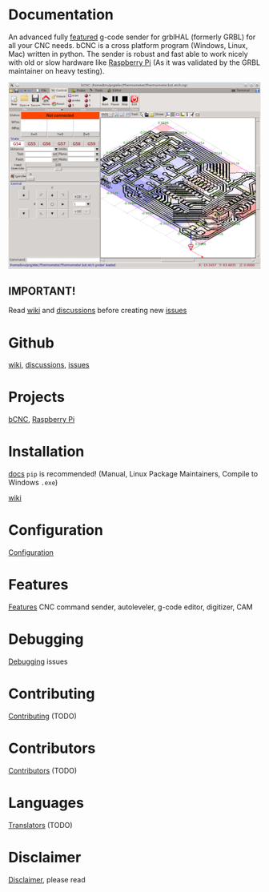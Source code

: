# Documentation
An advanced fully [featured](FEATURES.md) g-code sender for grblHAL (formerly GRBL) for all your CNC needs. bCNC is a cross platform program (Windows, Linux, Mac) written in python. The sender is robust and fast able to work nicely with old or slow hardware like [Raspberry Pi](http://www.openbuilds.com/threads/bcnc-and-the-raspberry-pi.3038/) (As it was validated by the GRBL maintainer on heavy testing).

![bCNC screenshot](https://raw.githubusercontent.com/vlachoudis/bCNC/doc/Screenshots/bCNC.png)

## IMPORTANT!
Read [wiki](https://github.com/vlachoudis/bCNC/wiki) and [discussions](https://github.com/vlachoudis/bCNC/discussions) before creating new [issues](https://github.com/vlachoudis/bCNC/issues)

# Github
[wiki](https://github.com/vlachoudis/bCNC/wiki), [discussions](https://github.com/vlachoudis/bCNC/discussions), [issues](https://github.com/vlachoudis/bCNC/issues)

# Projects
[bCNC](https://pypi.org/project/bCNC/), [Raspberry Pi](http://www.openbuilds.com/threads/bcnc-and-the-raspberry-pi.3038/)

# Installation
[docs](INSTALLATION.md) `pip` is recommended! (Manual, Linux Package Maintainers, Compile to Windows `.exe`)

[wiki](https://github.com/vlachoudis/bCNC/wiki/Installation)

# Configuration
[Configuration](CONFIGURATION.md)

# Features
[Features](FEATURES.md) CNC command sender, autoleveler, g-code editor, digitizer, CAM

# Debugging
[Debugging](DEBUGGING.md) issues

# Contributing
[Contributing](CONTRIBUTING.md) (TODO)

# Contributors
[Contributors](CONTRIBUTORS.md) (TODO)

# Languages
[Translators](TRANSLATIONS.md) (TODO) 

# Disclaimer
[Disclaimer](DISCLAIMER.md), please read
